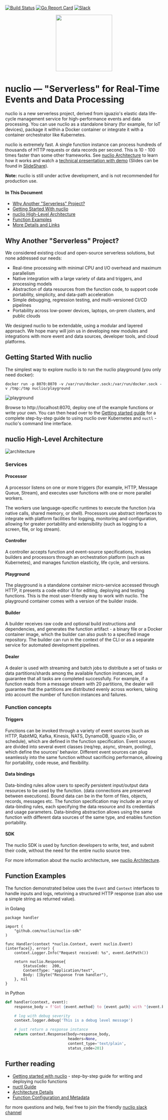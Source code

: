 [![Build Status](https://travis-ci.org/nuclio/nuclio.svg?branch=master)](https://travis-ci.org/nuclio/nuclio)
[![Go Report Card](https://goreportcard.com/badge/github.com/nuclio/nuclio)](https://goreportcard.com/report/github.com/nuclio/nuclio)
[![Slack](https://img.shields.io/badge/slack-join%20chat%20%E2%86%92-e01563.svg)](https://lit-oasis-83353.herokuapp.com/)

<p align="center"><img src="docs/images/logo.png" width="180"/></p>

# nuclio &mdash; "Serverless" for Real-Time Events and Data Processing

nuclio is a new serverless project, derived from iguazio's elastic data life-cycle management service for high-performance events and data processing. You can use nuclio as a standalone binary (for example, for IoT devices), package it within a Docker container or integrate it with a container orchestrator like Kubernetes.

nuclio is extremely fast. A single function instance can process hundreds of thousands of HTTP requests or data records per second. This is 10 - 100 times faster than some other frameworks. See [nuclio Architecture](docs/architecture.md) to learn how it works and watch a [technical presentation with demo](https://www.youtube.com/watch?v=xlOp9BR5xcs) (Slides can be found in [SlideShare](https://www.slideshare.net/iguazio/nuclio-overview-october-2017-80356865)).

**Note:** nuclio is still under active development, and is not recommended for production use.

#### In This Document
* [Why Another "Serverless" Project?](#why-another-serverless-project)
* [Getting Started With nuclio](#getting-started-with-nuclio)
* [nuclio High-Level Architecture](#nuclio-high-level-architecture)
* [Function Examples](#nuclio-function-examples)
* [More Details and Links](#more-details-and-links)

## Why Another "Serverless" Project?

We considered existing cloud and open-source serverless solutions, but none addressed our needs:

* Real-time processing with minimal CPU and I/O overhead and maximum parallelism
* Native integration with a large variety of data and triggers, and processing models
* Abstraction of data resources from the function code, to support code portability, simplicity, and data-path acceleration
* Simple debugging, regression testing, and multi-versioned CI/CD pipelines
* Portability across low-power devices, laptops, on-prem clusters, and public clouds

We designed nuclio to be extendable, using a modular and layered approach.
We hope many will join us in developing new modules and integrations with more event and data sources, developer tools, and cloud platforms.

## Getting Started With nuclio

The simplest way to explore nuclio is to run the nuclio playground (you only need docker):

```
docker run -p 8070:8070 -v /var/run/docker.sock:/var/run/docker.sock -v /tmp:/tmp nuclio/playground
```

![playground](docs/images/playground.png)

Browse to http://localhost:8070, deploy one of the example functions or write your own. You can then head over to the [Getting started guide](docs/getting-started.md) for a complete step-by-step guide to using nuclio over Kubernetes and `nuctl` - nuclio's command line interface.

## nuclio High-Level Architecture

![architecture](docs/images/architecture.png)

### Services

#### Processor
A processor listens on one or more triggers (for example, HTTP, Message Queue, Stream), and executes user functions with one or more parallel workers.

The workers use language-specific runtimes to execute the function (via native calls, shared memory, or shell). Processors use abstract interfaces to integrate with platform facilities for logging, monitoring and configuration, allowing for greater portability and extensibility (such as logging to a screen, file, or log stream).

#### Controller
A controller accepts function and event-source specifications, invokes builders and processors through an orchestration platform (such as Kubernetes), and manages function elasticity, life cycle, and versions.

#### Playground
The playground is a standalone container micro-service accessed through HTTP, it presents a code editor UI for editing, deploying and testing functions. This is the most user-friendly way to work with nuclio. The playground container comes with a version of the builder inside.

#### Builder
A builder receives raw code and optional build instructions and dependencies, and generates the function artifact - a binary file or a Docker container image, which the builder can also push to a specified image repository. The builder can run in the context of the CLI or as a separate service for automated development pipelines.

#### Dealer
A dealer is used with streaming and batch jobs to distribute a set of tasks or data partitions/shards among the available function instances, and guarantee that all tasks are completed successfully. For example, if a function reads from a message stream with 20 partitions, the dealer will guarantee that the partitions are distributed evenly across workers, taking into account the number of function instances and failures.

### Function concepts

#### Triggers
Functions can be invoked through a variety of event sources (such as HTTP, RabitMQ, Kafka, Kinesis, NATS, DynamoDB, iguazio v3io, or schedule), which are defined in the function specification. Event sources are divided into several event classes (req/rep, async, stream, pooling), which define the sources' behavior. Different event sources can plug seamlessly into the same function without sacrificing performance, allowing for portability, code reuse, and flexibility.

#### Data bindings
Data-binding rules allow users to specify persistent input/output data resources to be used by the function. (data connections are preserved between executions). Bound data can be in the form of files, objects, records, messages etc. The function specification may include an array of data-binding rules, each specifying the data resource and its credentials and usage parameters. Data-binding abstraction allows using the same function with different data sources of the same type, and enables function portability.

#### SDK
The nuclio SDK is used by function developers to write, test, and submit their code, without the need for the entire nuclio source tree.

For more information about the nuclio architecture, see [nuclio Architecture](docs/architecture.md).

## Function Examples

The function demonstrated below uses the `Event` and `Context` interfaces to handle inputs and logs, returining a structured HTTP response (can also use a simple string as returned value).

in Golang
```golang
package handler

import (
    "github.com/nuclio/nuclio-sdk"
)

func Handler(context *nuclio.Context, event nuclio.Event) (interface{}, error) {
    context.Logger.Info("Request received: %s", event.GetPath())

    return nuclio.Response{
        StatusCode:  200,
        ContentType: "application/text",
        Body: []byte("Response from handler"),
    }, nil
}
```

in Python
```python
def handler(context, event):
    response_body = f'Got {event.method} to {event.path} with "{event.body}"'

    # log with debug severity
    context.logger.debug('This is a debug level message')

    # just return a response instance
    return context.Response(body=response_body,
                            headers=None,
                            content_type='text/plain',
                            status_code=201)
```

## Further reading

- [Getting started with nuclio](docs/getting-started.md) - step-by-step guide for writing and deploying nuclio functions
- [nuctl Guide](docs/nuctl/nuctl.md)
- [Architecture Details](docs/architecture.md)
- [Function Configuration and Metadata](docs/function-spec.md)

for more questions and help, feel free to join the friendly [nuclio slack channel](https://lit-oasis-83353.herokuapp.com)
